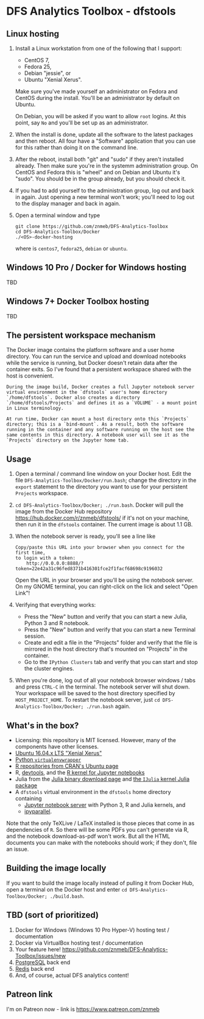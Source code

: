 # DFS Analytics Toolbox - dfstools

## Linux hosting
1. Install a Linux workstation from one of the following that I support:

    * CentOS 7,
    * Fedora 25,
    * Debian "jessie", or
    * Ubuntu "Xenial Xerus".

    Make sure you've made yourself an administrator on Fedora and CentOS during the install. You'll be an administrator by default on Ubuntu. 

    On Debian, you will be asked if you want to allow `root` logins. At this point, say `No` and you'll be set up as an administrator.

2. When the install is done, update all the software to the latest packages and then reboot. All four have a "Software" application that you can use for this rather than doing it on the command line.

3. After the reboot, install both "git" and "sudo" if they aren't installed already. Then make sure you're in the systemm administration group. On CentOS and Fedora this is "wheel" and on Debian and Ubuntu it's "sudo". You should be in the group already, but you should check it.

4. If you had to add yourself to the administration group, log out and back in again. Just opening a new terminal won't work; you'll need to log out to the display manager and back in again.

5. Open a terminal window and type

    ```
    git clone https://github.com/znmeb/DFS-Analytics-Toolbox
    cd DFS-Analytics-Toolbox/Docker
    ./<OS>-docker-hosting
    ```

    where <OS> is `centos7`, `fedora25`, `debian` or `ubuntu`.

## Windows 10 Pro / Docker for Windows hosting
TBD

## Windows 7+ Docker Toolbox hosting
TBD

## The persistent workspace mechanism
The Docker image contains the platform software and a user home directory. You can run the service and upload and download notebooks while the service is running, but Docker doesn't retain data after the container exits. So I've found that a persistent workspace shared with the host is convenient.

    During the image build, Docker creates a full Jupyter notebook server virtual environment in the `dfstools` user's home directory `/home/dfstools`. Docker also creates a directory `/home/dfstools/Projects` and defines it as a `VOLUME` - a mount point in Linux terminology.

    At run time, Docker can mount a host directory onto this `Projects` directory; this is a `bind-mount`. As a result, both the software running in the container and any software running on the host see the same contents in this directory. A notebook user will see it as the `Projects` directory on the Jupyter home tab.

## Usage
1. Open a terminal / command line window on your Docker host. Edit the file `DFS-Analytics-Toolbox/Docker/run.bash`; change the directory in the `export` statement to the directory you want to use for your persistent `Projects` workspace.

2. `cd DFS-Analytics-Toolbox/Docker; ./run.bash`. Docker will pull the image from the Docker Hub repository <https://hub.docker.com/r/znmeb/dfstools/> if it's not on your machine, then run it in the `dfstools` container. The current image is about 1.1 GB.

3. When the notebook server is ready, you'll see a line like

    ```
    Copy/paste this URL into your browser when you connect for the first time,
    to login with a token:
        http://0.0.0.0:8888/?token=22e42a31c96fed8371b416301fce2f1facf68698c9196032
    ```

    Open the URL in your browser and you'll be using the notebook server. On my GNOME terminal, you can right-click on the lick and select "Open Link"!

4. Verifying that everything works:

    * Press the "New" button and verify that you can start a new Julia, Python 3 and R notebook.
    * Press the "New" button and verify that you can start a new Terminal session.
    * Create and edit a file in the "Projects" folder and verify that the file is mirrored in the host directory that's mounted on "Projects" in the container.
    * Go to the `IPython Clusters` tab and verify that you can start and stop the cluster engines.

5. When you're done, log out of all your notebook browser windows / tabs and press `CTRL-C` in the terminal. The notebook server will shut down. Your workspace will be saved to the host directory specified by `HOST_PROJECT_HOME`. To restart the notebook server, just `cd DFS-Analytics-Toolbox/Docker; ./run.bash` again.

## What's in the box?
* Licensing: this repository is MIT licensed. However, many of the components have other licenses.
* [Ubuntu 16.04.x LTS "Xenial Xerus"](https://store.docker.com/images/414e13de-f1ba-40d0-9867-08f2e5884b3f?tab=description)
* [Python `virtualenvwrapper`](https://virtualenvwrapper.readthedocs.io/en/latest/)
* [R repositories from CRAN's Ubuntu page](https://cran.r-project.org/bin/linux/ubuntu/)
* R, [devtools](https://github.com/hadley/devtools), and the [R kernel for Jupyter notebooks](https://irkernel.github.io/)
* Julia from the [Julia binary download page](http://julialang.org/downloads/) and [the `IJulia` kernel Julia package](https://github.com/JuliaLang/IJulia.jl)
* A `dfstools` virtual environment in the `dfstools` home directory containing
    * [Jupyter notebook server](https://jupyter.org/) with Python 3, R and Julia kernels, and
    * [ipyparallel](http://ipyparallel.readthedocs.io/en/latest/).

Note that the only TeXLive / LaTeX installed is those pieces that come in as dependencies of `R`. So there will be some PDFs you can't generate via R, and the notebook download-as-pdf won't work. But all the HTML documents you can make with the notebooks should work; if they don't, file an issue.

## Building the image locally
If you want to build the image locally instead of pulling it from Docker Hub, open a terminal on the Docker host and enter `cd DFS-Analytics-Toolbox/Docker; ./build.bash`.

## TBD (sort of prioritized)
1. Docker for Windows (Windows 10 Pro Hyper-V) hosting test / documentation
1. Docker via VirtualBox hosting test / documentation
1. Your feature here! <https://github.com/znmeb/DFS-Analytics-Toolbox/issues/new>
1. [PostgreSQL](https://store.docker.com/images/022689bf-dfd8-408f-9e1c-19acac32e57b?tab=description) back end
1. [Redis](https://store.docker.com/images/1f6ef28b-3e48-4da1-b838-5bd8710a2053?tab=description) back end
1. And, of course, actual DFS analytics content!

## Patreon link
I'm on Patreon now - link is <https://www.patreon.com/znmeb>
